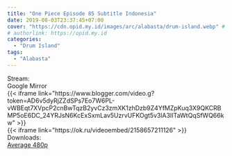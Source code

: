 ```yaml
---
title: "One Piece Episode 85 Subtitle Indonesia"
date: 2019-08-03T23:37:45+07:00
cover: "https://cdn.opid.my.id/images/arc/alabasta/drum-island.webp" # Optional, cover
# authorlink: https://opid.my.id
categories:
  - "Drum Island"
tags:
  - "Alabasta"
---
```

<div class="ui menu violet borderless inverted">
  <div class="header item active">
        Stream:
    </div>
  <a class="active item" data-tab="google">
    <i class="google drive icon"></i> Google
  </a>
  <a class="item nounderline" data-tab="mirror">
    <i class="odnoklassniki icon"></i> Mirror
  </a>
</div>
<div class="ui bottom attached tab segment active" style="border:0 !important;" data-tab="google">
  {{< iframe link="https://www.blogger.com/video.g?token=AD6v5dyRjZZdSPs7Eo7W6PL-vWBEqt7XVpcP2cnBwTqzB2yvCz3zmXK1zhDzb9Z4YfMZpKuq3X9QKCRBMP5oE6DC_24YRJsN6KcExSxmLav5UzrvUFKOgt5v3lA3IITaWtQqSfWQ66kw" >}}
</div>
<div class="ui bottom attached tab segment" style="border:0 !important;" data-tab="mirror">
  {{< iframe link="https://ok.ru/videoembed/2158657211126" >}}
</div>
<div class="ui menu violet borderless inverted">
  <div class="header item active">
        Downloads:
    </div>
  <a class="item nounderline" href="https://ouo.io/8wVDOzi" target="_blank" rel="dofollow"><i class="google drive icon"></i>
    Average 480p</a>
</div>